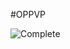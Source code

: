 #OPPVP

![Complete](https://progress-bar.dev/90/?scale=100&title=Complete&width=200&color=babaca&suffix=%)
